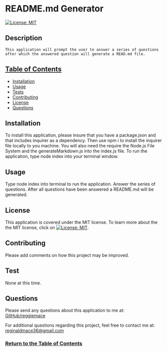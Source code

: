 # README.md Generator

[![License: MIT](https://img.shields.io/badge/License-MIT-yellow.svg)](https://opensource.org/licenses/MIT)

## Description

    This application will prompt the user to answer a series of questions after which the answered question will generate a READ.md file.

## [Table of Contents](#table-of-contents)

- [Installation](#installation)
- [Usage](#usage)
- [Tests](#test)
- [Contributing](#contributing)
- [License](#license)
- [Questions](#questions)

## Installation

To install this application, please insure that you have a package.json and that includes inquirer as a dependency. Then use npm i to install the inquirer file locally to you machine. You will also need the require the Node.js File System and the generateMarkdown.js into the index.js file. To run the application, type node index into your terminal window.

## Usage

Type node index into terminal to run the application. Answer the series of questions. After all questions have been answered a README.md will be generated.

## License

This application is covered under the MIT license. To learn more about the the MIT license, click on [![License: MIT](https://img.shields.io/badge/License-MIT-yellow.svg)](https://opensource.org/licenses/MIT).

## Contributing

Please add comments on how this project may be improved.

## Test

None at this time.

## Questions

Please send any questions about this application to me at:
[GitHub/reggiemace](https://github.com/reggiemace)

For additional questions regarding this project, feel free to contact me at:
reginaldmace36@gmail.com

### [Return to the Table of Contents](#table-of-contents)


